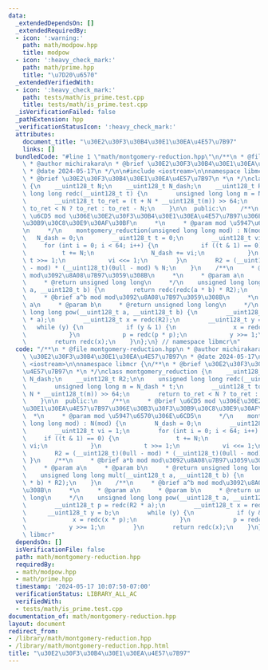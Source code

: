 ```yaml
---
data:
  _extendedDependsOn: []
  _extendedRequiredBy:
  - icon: ':warning:'
    path: math/modpow.hpp
    title: modpow
  - icon: ':heavy_check_mark:'
    path: math/prime.hpp
    title: "\u7D20\u6570"
  _extendedVerifiedWith:
  - icon: ':heavy_check_mark:'
    path: tests/math/is_prime.test.cpp
    title: tests/math/is_prime.test.cpp
  _isVerificationFailed: false
  _pathExtension: hpp
  _verificationStatusIcon: ':heavy_check_mark:'
  attributes:
    document_title: "\u30E2\u30F3\u30B4\u30E1\u30EA\u4E57\u7B97"
    links: []
  bundledCode: "#line 1 \"math/montgomery-reduction.hpp\"\n/**\n * @file montgomery-reduction.hpp\n\
    \ * @author michirakara\n * @brief \u30E2\u30F3\u30B4\u30E1\u30EA\u4E57\u7B97\n\
    \ * @date 2024-05-17\n */\n\n#include <iostream>\n\nnamespace libmcr {\n/**\n\
    \ * @brief \u30E2\u30F3\u30B4\u30E1\u30EA\u4E57\u7B97\n *\n */\nclass montgomery_reduction\
    \ {\n    __uint128_t N;\n    __uint128_t N_dash;\n    __uint128_t R2;\n\n    unsigned\
    \ long long redc(__uint128_t t) {\n        unsigned long long m = N_dash * t;\n\
    \        __uint128_t to_ret = (t + N * __uint128_t(m)) >> 64;\n        return\
    \ to_ret < N ? to_ret : to_ret - N;\n    }\n\n  public:\n    /**\n     * @brief\
    \ \u6CD5 mod \u306E\u30E2\u30F3\u30B4\u30E1\u30EA\u4E57\u7B97\u306E\u30B3\u30F3\
    \u30B9\u30C8\u30E9\u30AF\u30BF\n     *\n     * @param mod \u5947\u6570\u306E\u6CD5\
    \n     */\n    montgomery_reduction(unsigned long long mod) : N(mod) {\n     \
    \   N_dash = 0;\n        __uint128_t t = 0;\n        __uint128_t vi = 1;\n   \
    \     for (int i = 0; i < 64; i++) {\n            if ((t & 1) == 0) {\n      \
    \          t += N;\n                N_dash += vi;\n            }\n           \
    \ t >>= 1;\n            vi <<= 1;\n        }\n        R2 = (__uint128_t)(0ull\
    \ - mod) * (__uint128_t)(0ull - mod) % N;\n    }\n    /**\n     * @brief a*b mod\
    \ mod\u3092\u8A08\u7B97\u3059\u308B\n     *\n     * @param a\n     * @param b\n\
    \     * @return unsigned long long\n     */\n    unsigned long long mult(__uint128_t\
    \ a, __uint128_t b) {\n        return redc(redc(a * b) * R2);\n    }\n    /**\n\
    \     * @brief a^b mod mod\u3092\u8A08\u7B97\u3059\u308B\n     *\n     * @param\
    \ a\n     * @param b\n     * @return unsigned long long\n     */\n    unsigned\
    \ long long pow(__uint128_t a, __uint128_t b) {\n        __uint128_t p = redc(R2\
    \ * a);\n        __uint128_t x = redc(R2);\n        __uint128_t y = b;\n     \
    \   while (y) {\n            if (y & 1) {\n                x = redc(x * p);\n\
    \            }\n            p = redc(p * p);\n            y >>= 1;\n        }\n\
    \        return redc(x);\n    }\n};\n} // namespace libmcr\n"
  code: "/**\n * @file montgomery-reduction.hpp\n * @author michirakara\n * @brief\
    \ \u30E2\u30F3\u30B4\u30E1\u30EA\u4E57\u7B97\n * @date 2024-05-17\n */\n\n#include\
    \ <iostream>\n\nnamespace libmcr {\n/**\n * @brief \u30E2\u30F3\u30B4\u30E1\u30EA\
    \u4E57\u7B97\n *\n */\nclass montgomery_reduction {\n    __uint128_t N;\n    __uint128_t\
    \ N_dash;\n    __uint128_t R2;\n\n    unsigned long long redc(__uint128_t t) {\n\
    \        unsigned long long m = N_dash * t;\n        __uint128_t to_ret = (t +\
    \ N * __uint128_t(m)) >> 64;\n        return to_ret < N ? to_ret : to_ret - N;\n\
    \    }\n\n  public:\n    /**\n     * @brief \u6CD5 mod \u306E\u30E2\u30F3\u30B4\
    \u30E1\u30EA\u4E57\u7B97\u306E\u30B3\u30F3\u30B9\u30C8\u30E9\u30AF\u30BF\n   \
    \  *\n     * @param mod \u5947\u6570\u306E\u6CD5\n     */\n    montgomery_reduction(unsigned\
    \ long long mod) : N(mod) {\n        N_dash = 0;\n        __uint128_t t = 0;\n\
    \        __uint128_t vi = 1;\n        for (int i = 0; i < 64; i++) {\n       \
    \     if ((t & 1) == 0) {\n                t += N;\n                N_dash +=\
    \ vi;\n            }\n            t >>= 1;\n            vi <<= 1;\n        }\n\
    \        R2 = (__uint128_t)(0ull - mod) * (__uint128_t)(0ull - mod) % N;\n   \
    \ }\n    /**\n     * @brief a*b mod mod\u3092\u8A08\u7B97\u3059\u308B\n     *\n\
    \     * @param a\n     * @param b\n     * @return unsigned long long\n     */\n\
    \    unsigned long long mult(__uint128_t a, __uint128_t b) {\n        return redc(redc(a\
    \ * b) * R2);\n    }\n    /**\n     * @brief a^b mod mod\u3092\u8A08\u7B97\u3059\
    \u308B\n     *\n     * @param a\n     * @param b\n     * @return unsigned long\
    \ long\n     */\n    unsigned long long pow(__uint128_t a, __uint128_t b) {\n\
    \        __uint128_t p = redc(R2 * a);\n        __uint128_t x = redc(R2);\n  \
    \      __uint128_t y = b;\n        while (y) {\n            if (y & 1) {\n   \
    \             x = redc(x * p);\n            }\n            p = redc(p * p);\n\
    \            y >>= 1;\n        }\n        return redc(x);\n    }\n};\n} // namespace\
    \ libmcr"
  dependsOn: []
  isVerificationFile: false
  path: math/montgomery-reduction.hpp
  requiredBy:
  - math/modpow.hpp
  - math/prime.hpp
  timestamp: '2024-05-17 10:07:50-07:00'
  verificationStatus: LIBRARY_ALL_AC
  verifiedWith:
  - tests/math/is_prime.test.cpp
documentation_of: math/montgomery-reduction.hpp
layout: document
redirect_from:
- /library/math/montgomery-reduction.hpp
- /library/math/montgomery-reduction.hpp.html
title: "\u30E2\u30F3\u30B4\u30E1\u30EA\u4E57\u7B97"
---
```

